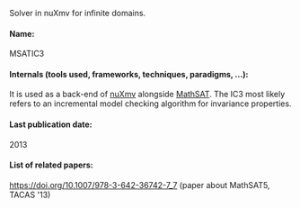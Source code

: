 Solver in nuXmv for infinite domains.

#### Name:
MSATIC3

#### Internals (tools used, frameworks, techniques, paradigms, ...):
It is used as a back-end of [nuXmv](nuXmv.md) alongside [MathSAT](MathSAT.md).
The IC3 most likely refers to an incremental model checking algorithm  for invariance properties.

#### Last publication date:
2013

#### List of related papers:
https://doi.org/10.1007/978-3-642-36742-7_7 (paper about MathSAT5, TACAS '13)

